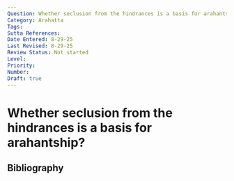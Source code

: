 ```yaml
---
Question: Whether seclusion from the hindrances is a basis for arahantship?
Category: Arahatta
Tags: 
Sutta References: 
Date Entered: 8-29-25
Last Revised: 8-29-25
Review Status: Not started
Level: 
Priority: 
Number: 
Draft: true
---
```


# Whether seclusion from the hindrances is a basis for arahantship?

## Bibliography

<!-- 

Notes:

 -->